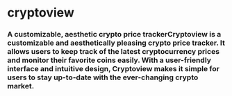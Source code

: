 # cryptoview
### A customizable, aesthetic crypto price trackerCryptoview is a customizable and aesthetically pleasing crypto price tracker. It allows users to keep track of the latest cryptocurrency prices and monitor their favorite coins easily. With a user-friendly interface and intuitive design, Cryptoview makes it simple for users to stay up-to-date with the ever-changing crypto market.
<img src="https://github.com/0xjcr/cryptoview/my-gecko/public/Screenshot 2023-07-23 at 18.09.12.png" alt="">
